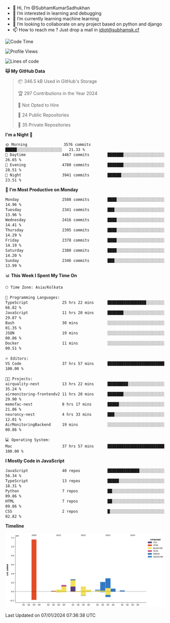 - 👋 Hi, I’m @SubhamKumarSadhukhan
- 👀 I’m interested in learning and debugging
- 🌱 I’m currently learning machine learning
- 💞️ I’m looking to collaborate on any project based on python and django
- 📫 How to reach me ?
      Just drop a mail in idiot@subhamsk.cf

<!---
SubhamKumarSadhukhan/SubhamKumarSadhukhan is a ✨ special ✨ repository because its `README.md` (this file) appears on your GitHub profile.
You can click the Preview link to take a look at your changes.
--->


<!--START_SECTION:waka-->
![Code Time](http://img.shields.io/badge/Code%20Time-1%2C854%20hrs%2048%20mins-blue)

![Profile Views](http://img.shields.io/badge/Profile%20Views-1-blue)

![Lines of code](https://img.shields.io/badge/From%20Hello%20World%20I%27ve%20Written-2.4%20million%20lines%20of%20code-blue)

**🐱 My GitHub Data** 

> 📦 346.5 kB Used in GitHub's Storage 
 > 
> 🏆 297 Contributions in the Year 2024
 > 
> 🚫 Not Opted to Hire
 > 
> 📜 24 Public Repositories 
 > 
> 🔑 35 Private Repositories 
 > 
**I'm a Night 🦉** 

```text
🌞 Morning                3576 commits        █████░░░░░░░░░░░░░░░░░░░░   21.33 % 
🌆 Daytime                4467 commits        ███████░░░░░░░░░░░░░░░░░░   26.65 % 
🌃 Evening                4780 commits        ███████░░░░░░░░░░░░░░░░░░   28.51 % 
🌙 Night                  3941 commits        ██████░░░░░░░░░░░░░░░░░░░   23.51 % 
```
📅 **I'm Most Productive on Monday** 

```text
Monday                   2508 commits        ████░░░░░░░░░░░░░░░░░░░░░   14.96 % 
Tuesday                  2341 commits        ███░░░░░░░░░░░░░░░░░░░░░░   13.96 % 
Wednesday                2416 commits        ████░░░░░░░░░░░░░░░░░░░░░   14.41 % 
Thursday                 2395 commits        ████░░░░░░░░░░░░░░░░░░░░░   14.29 % 
Friday                   2378 commits        ████░░░░░░░░░░░░░░░░░░░░░   14.19 % 
Saturday                 2380 commits        ████░░░░░░░░░░░░░░░░░░░░░   14.20 % 
Sunday                   2346 commits        ███░░░░░░░░░░░░░░░░░░░░░░   13.99 % 
```


📊 **This Week I Spent My Time On** 

```text
🕑︎ Time Zone: Asia/Kolkata

💬 Programming Languages: 
TypeScript               25 hrs 22 mins      █████████████████░░░░░░░░   66.82 % 
JavaScript               11 hrs 20 mins      ███████░░░░░░░░░░░░░░░░░░   29.87 % 
Bash                     30 mins             ░░░░░░░░░░░░░░░░░░░░░░░░░   01.35 % 
JSON                     19 mins             ░░░░░░░░░░░░░░░░░░░░░░░░░   00.86 % 
Docker                   11 mins             ░░░░░░░░░░░░░░░░░░░░░░░░░   00.51 % 

🔥 Editors: 
VS Code                  37 hrs 57 mins      █████████████████████████   100.00 % 

🐱‍💻 Projects: 
airquality-nest          13 hrs 22 mins      █████████░░░░░░░░░░░░░░░░   35.24 % 
airmonitoring-frontendv2 11 hrs 20 mins      ███████░░░░░░░░░░░░░░░░░░   29.90 % 
memofac-nest             8 hrs 17 mins       █████░░░░░░░░░░░░░░░░░░░░   21.86 % 
neuroncy-nest            4 hrs 33 mins       ███░░░░░░░░░░░░░░░░░░░░░░   12.01 % 
AirMonitoringBackend     19 mins             ░░░░░░░░░░░░░░░░░░░░░░░░░   00.86 % 

💻 Operating System: 
Mac                      37 hrs 57 mins      █████████████████████████   100.00 % 
```

**I Mostly Code in JavaScript** 

```text
JavaScript               40 repos            ██████████████░░░░░░░░░░░   56.34 % 
TypeScript               13 repos            █████░░░░░░░░░░░░░░░░░░░░   18.31 % 
Python                   7 repos             ██░░░░░░░░░░░░░░░░░░░░░░░   09.86 % 
HTML                     7 repos             ██░░░░░░░░░░░░░░░░░░░░░░░   09.86 % 
CSS                      2 repos             █░░░░░░░░░░░░░░░░░░░░░░░░   02.82 % 
```



**Timeline**

![Lines of Code chart](https://raw.githubusercontent.com/SubhamKumarSadhukhan/SubhamKumarSadhukhan/main/assets/bar_graph.png)


 Last Updated on 07/01/2024 07:36:38 UTC
<!--END_SECTION:waka-->
